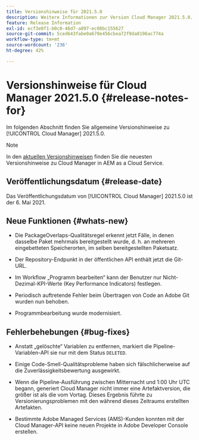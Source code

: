 ```yaml
---
title: Versionshinweise für 2021.5.0
description: Weitere Informationen zur Version Cloud Manager 2021.5.0.
feature: Release Information
exl-id: ecf3e0f1-b0c0-46d7-a897-ec08bc155627
source-git-commit: 5ced643fabe0a670e456cbea72f9da8196ac774a
workflow-type: tm+mt
source-wordcount: '236'
ht-degree: 42%

---
```


# Versionshinweise für Cloud Manager 2021.5.0 {#release-notes-for}

Im folgenden Abschnitt finden Sie allgemeine Versionshinweise zu [!UICONTROL Cloud Manager] 2021.5.0.

>[!NOTE]
>In den [aktuellen Versionshinweisen](https://experienceleague.adobe.com/en/docs/experience-manager-cloud-service/content/release-notes/cloud-manager/current#getting-access) finden Sie die neuesten Versionshinweise zu Cloud Manager in AEM as a Cloud Service.

## Veröffentlichungsdatum {#release-date}

Das Veröffentlichungsdatum von [!UICONTROL Cloud Manager] 2021.5.0 ist der 6. Mai 2021.

## Neue Funktionen {#whats-new}

* Die PackageOverlaps-Qualitätsregel erkennt jetzt Fälle, in denen dasselbe Paket mehrmals bereitgestellt wurde, d. h. an mehreren eingebetteten Speicherorten, im selben bereitgestellten Paketsatz.

* Der Repository-Endpunkt in der öffentlichen API enthält jetzt die Git-URL.

* Im Workflow „Programm bearbeiten“ kann der Benutzer nur Nicht-Dezimal-KPI-Werte (Key Performance Indicators) festlegen.

* Periodisch auftretende Fehler beim Übertragen von Code an Adobe Git wurden nun behoben.

* Programmbearbeitung wurde modernisiert.

## Fehlerbehebungen {#bug-fixes}

* Anstatt „gelöschte“ Variablen zu entfernen, markiert die Pipeline-Variablen-API sie nur mit dem Status `DELETED`.

* Einige Code-Smell-Qualitätsprobleme haben sich fälschlicherweise auf die Zuverlässigkeitsbewertung ausgewirkt.

* Wenn die Pipeline-Ausführung zwischen Mitternacht und 1:00 Uhr UTC begann, generiert Cloud Manager nicht immer eine Artefaktversion, die größer ist als die vom Vortag. Dieses Ergebnis führte zu Versionierungsproblemen mit den während dieses Zeitraums erstellten Artefakten.

* Bestimmte Adobe Managed Services (AMS)-Kunden konnten mit der Cloud Manager-API keine neuen Projekte in Adobe Developer Console erstellen.
